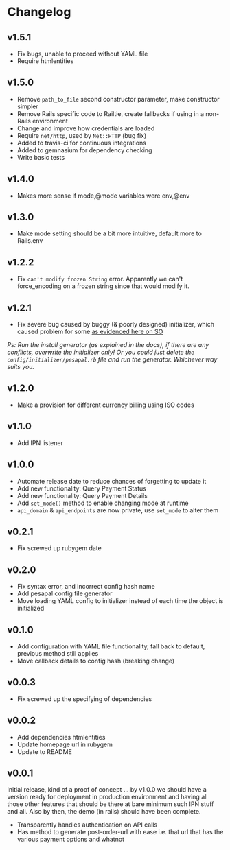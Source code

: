 Changelog
=========

v1.5.1
------

* Fix bugs, unable to proceed without YAML file
* Require htmlentities

v1.5.0
------

* Remove `path_to_file` second constructor parameter, make constructor simpler
* Remove Rails specific code to Railtie, create fallbacks if using in a non-Rails environment
* Change and improve how credentials are loaded
* Require `net/http`, used by `Net::HTTP` (bug fix)
* Added to travis-ci for continuous integrations
* Added to gemnasium for dependency checking
* Write basic tests

v1.4.0
------

* Makes more sense if mode,@mode variables were env,@env

v1.3.0
------

* Make mode setting should be a bit more intuitive, default more to Rails.env

v1.2.2
------

* Fix `can't modify frozen String` error. Apparently we can't force_encoding on
  a frozen string since that would modify it.

v1.2.1
------

* Fix severe bug caused by buggy (& poorly designed) initializer, which caused
problem for some [as evidenced here on SO][1]

_Ps: Run the install generator (as explained in the docs), if there are any
conflicts, overwrite the initializer only! Or you could just delete the
`config/initializer/pesapal.rb` file and run the generator. Whichever way suits
you._

[1]: http://stackoverflow.com/questions/19642460/rails-you-cannot-have-more-than-one-railsapplication-runtimeerror

v1.2.0
------

* Make a provision for different currency billing using ISO codes

v1.1.0
------

* Add IPN listener

v1.0.0
------

* Automate release date to reduce chances of forgetting to update it
* Add new functionality: Query Payment Status
* Add new functionality: Query Payment Details
* Add `set_mode()` method to enable changing mode at runtime
* `api_domain` & `api_endpoints` are now private, use `set_mode` to alter them

v0.2.1
------

* Fix screwed up rubygem date

v0.2.0
------

* Fix syntax error, and incorrect config hash name
* Add pesapal config file generator
* Move loading YAML config to initializer instead of each time the object is initialized

v0.1.0
------

* Add configuration with YAML file functionality, fall back to default, previous method still applies
* Move callback details to config hash (breaking change)

v0.0.3
------

* Fix screwed up the specifying of dependencies

v0.0.2
------

* Add dependencies htmlentities
* Update homepage url in rubygem
* Update to README

v0.0.1
------

Initial release, kind of a proof of concept ... by v1.0.0 we should have a
version ready for deployment in production environment and having all those
other features that should be there at bare minimum such IPN stuff and all. Also
by then, the demo (in rails) should have been complete.

* Transparently handles authentication on API calls
* Has method to generate post-order-url with ease i.e. that url that has the various payment options and whatnot
